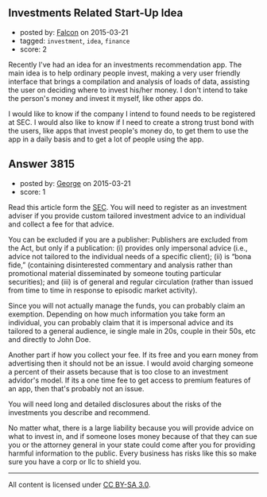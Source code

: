 ## Investments Related Start-Up Idea

- posted by: [Falcon](https://stackexchange.com/users/4461896/falcon) on 2015-03-21
- tagged: `investment`, `idea`, `finance`
- score: 2

Recently I've had an idea for an investments recommendation app. The main idea is to help ordinary people invest, making a very user friendly interface that brings a compilation and analysis of loads of data, assisting the user on deciding where to invest his/her money. I don't intend to take the person's money and invest it myself, like other apps do. 

I would like to know if the company I intend to found needs to be registered at SEC. I would also like to know if I need to create a strong trust bond with the users, like apps that invest people's money do, to get them to use the app in a daily basis and  to get a lot of people using the app.


## Answer 3815

- posted by: [George](https://stackexchange.com/users/3516499/george) on 2015-03-21
- score: 1

Read this article form the [SEC](http://www.sec.gov/about/offices/oia/oia_investman/rplaze-042012.pdf).  You will need to register as an investment adviser if you provide custom tailored investment advice to an individual and collect a fee for that advice.

You can be excluded if you are a publisher:
Publishers are excluded from the Act, but only if a publication:
(i) provides only impersonal advice (i.e., advice not tailored to the individual needs of a specific client); (ii) is “bona fide,” (containing disinterested commentary and analysis rather than promotional material disseminated by someone touting particular securities); and (iii) is of general and regular circulation (rather than issued from time to time in response to episodic market activity).

Since you will not actually manage the funds, you can probably claim an exemption.  Depending on how much information you take form an individual, you can probably claim that it is impersonal advice and its tailored to a general audience, ie single male in 20s, couple in their 50s, etc and directly to John Doe.

Another part if how you collect your fee.  If its free and you earn money from advertising then it should not be an issue.  I would avoid charging someone a percent of their assets because that is too close to an investment advidor's model.  If its a one time fee to get access to premium features of an app, then that's probably not an issue.

You will need long and detailed disclosures about the risks of the investments you describe and recommend.

No matter what, there is a large liability because you will provide advice on what to invest in, and if someone loses money because of that they can sue you or the attorney general in your state could come after you for providing harmful information to the public.  Every business has risks like this so make sure you have a corp or llc to shield you. 



---

All content is licensed under [CC BY-SA 3.0](https://creativecommons.org/licenses/by-sa/3.0/).
